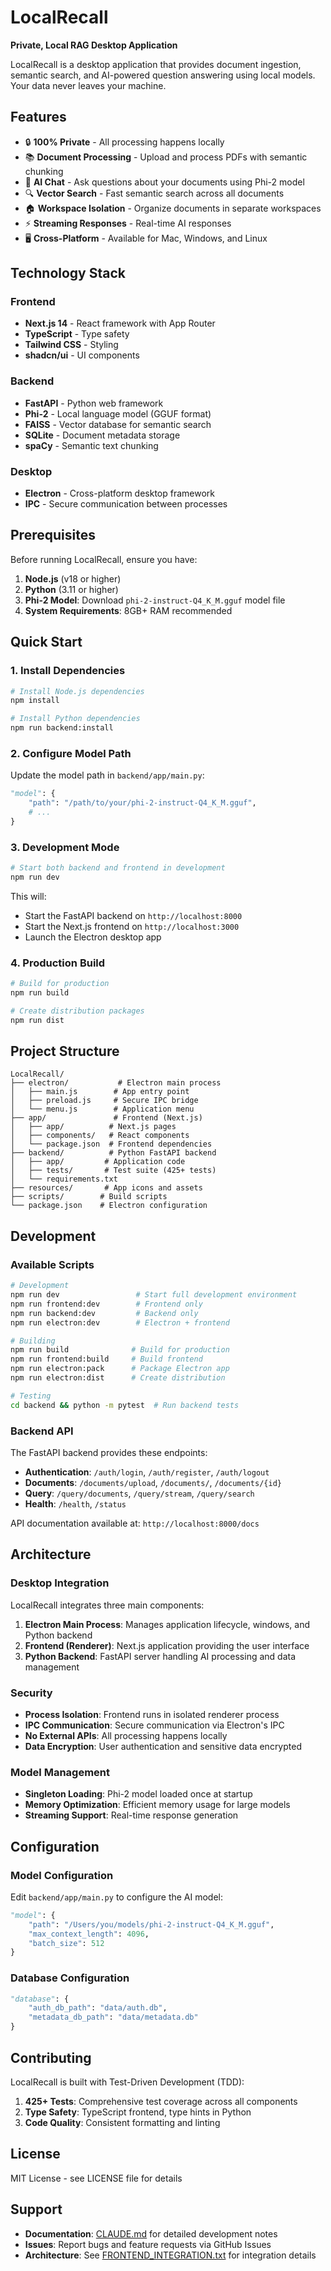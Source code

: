 # LocalRecall

**Private, Local RAG Desktop Application**

LocalRecall is a desktop application that provides document ingestion, semantic search, and AI-powered question answering using local models. Your data never leaves your machine.

## Features

- 🔒 **100% Private** - All processing happens locally
- 📚 **Document Processing** - Upload and process PDFs with semantic chunking
- 🤖 **AI Chat** - Ask questions about your documents using Phi-2 model
- 🔍 **Vector Search** - Fast semantic search across all documents
- 🏠 **Workspace Isolation** - Organize documents in separate workspaces
- ⚡ **Streaming Responses** - Real-time AI responses
- 🖥️ **Cross-Platform** - Available for Mac, Windows, and Linux

## Technology Stack

### Frontend
- **Next.js 14** - React framework with App Router
- **TypeScript** - Type safety
- **Tailwind CSS** - Styling
- **shadcn/ui** - UI components

### Backend
- **FastAPI** - Python web framework
- **Phi-2** - Local language model (GGUF format)
- **FAISS** - Vector database for semantic search
- **SQLite** - Document metadata storage
- **spaCy** - Semantic text chunking

### Desktop
- **Electron** - Cross-platform desktop framework
- **IPC** - Secure communication between processes

## Prerequisites

Before running LocalRecall, ensure you have:

1. **Node.js** (v18 or higher)
2. **Python** (3.11 or higher)
3. **Phi-2 Model**: Download `phi-2-instruct-Q4_K_M.gguf` model file
4. **System Requirements**: 8GB+ RAM recommended

## Quick Start

### 1. Install Dependencies

```bash
# Install Node.js dependencies
npm install

# Install Python dependencies  
npm run backend:install
```

### 2. Configure Model Path

Update the model path in `backend/app/main.py`:

```python
"model": {
    "path": "/path/to/your/phi-2-instruct-Q4_K_M.gguf",
    # ...
}
```

### 3. Development Mode

```bash
# Start both backend and frontend in development
npm run dev
```

This will:
- Start the FastAPI backend on `http://localhost:8000`
- Start the Next.js frontend on `http://localhost:3000`
- Launch the Electron desktop app

### 4. Production Build

```bash
# Build for production
npm run build

# Create distribution packages
npm run dist
```

## Project Structure

```
LocalRecall/
├── electron/           # Electron main process
│   ├── main.js        # App entry point
│   ├── preload.js     # Secure IPC bridge
│   └── menu.js        # Application menu
├── app/               # Frontend (Next.js)
│   ├── app/          # Next.js pages
│   ├── components/   # React components
│   └── package.json  # Frontend dependencies
├── backend/          # Python FastAPI backend
│   ├── app/         # Application code
│   ├── tests/       # Test suite (425+ tests)
│   └── requirements.txt
├── resources/       # App icons and assets
├── scripts/        # Build scripts
└── package.json    # Electron configuration
```

## Development

### Available Scripts

```bash
# Development
npm run dev                 # Start full development environment
npm run frontend:dev        # Frontend only
npm run backend:dev         # Backend only
npm run electron:dev        # Electron + frontend

# Building
npm run build              # Build for production
npm run frontend:build     # Build frontend
npm run electron:pack      # Package Electron app
npm run electron:dist      # Create distribution

# Testing
cd backend && python -m pytest  # Run backend tests
```

### Backend API

The FastAPI backend provides these endpoints:

- **Authentication**: `/auth/login`, `/auth/register`, `/auth/logout`
- **Documents**: `/documents/upload`, `/documents/`, `/documents/{id}`
- **Query**: `/query/documents`, `/query/stream`, `/query/search`
- **Health**: `/health`, `/status`

API documentation available at: `http://localhost:8000/docs`

## Architecture

### Desktop Integration

LocalRecall integrates three main components:

1. **Electron Main Process**: Manages application lifecycle, windows, and Python backend
2. **Frontend (Renderer)**: Next.js application providing the user interface
3. **Python Backend**: FastAPI server handling AI processing and data management

### Security

- **Process Isolation**: Frontend runs in isolated renderer process
- **IPC Communication**: Secure communication via Electron's IPC
- **No External APIs**: All processing happens locally
- **Data Encryption**: User authentication and sensitive data encrypted

### Model Management

- **Singleton Loading**: Phi-2 model loaded once at startup
- **Memory Optimization**: Efficient memory usage for large models
- **Streaming Support**: Real-time response generation

## Configuration

### Model Configuration

Edit `backend/app/main.py` to configure the AI model:

```python
"model": {
    "path": "/Users/you/models/phi-2-instruct-Q4_K_M.gguf",
    "max_context_length": 4096,
    "batch_size": 512
}
```

### Database Configuration

```python
"database": {
    "auth_db_path": "data/auth.db",
    "metadata_db_path": "data/metadata.db"
}
```

## Contributing

LocalRecall is built with Test-Driven Development (TDD):

1. **425+ Tests**: Comprehensive test coverage across all components
2. **Type Safety**: TypeScript frontend, type hints in Python
3. **Code Quality**: Consistent formatting and linting

## License

MIT License - see LICENSE file for details

## Support

- **Documentation**: [CLAUDE.md](./CLAUDE.md) for detailed development notes
- **Issues**: Report bugs and feature requests via GitHub Issues
- **Architecture**: See [FRONTEND_INTEGRATION.txt](./FRONTEND_INTEGRATION.txt) for integration details